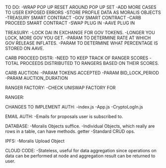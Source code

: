 TO DO:
    -WRAP POP UP RESET AROUND POP UP SET
    -ADD MORE CASES TO USER EXPOSED ERRORS
    -STORE PROFILE DATA AS MORALIS OBJECTS
    -TREASURY SMART CONTRACT
    -GOV SMART CONTRACT
    -CARB PROCEED SMART CONTRACT
    -SWAP PLUG IN
    -AAVE PLUG IN




TREASURY:
    -LOCK DAI IN EXCHANGE FOR GOV TOKENS.
    -LONGER YOU LOCK, MORE GOV YOU GET.
    -PARAM TO DETERMINE RATE AT WHICH GOV RELEASE INFLATES.
    -PARAM TO DETERMINE WHAT PERCENTAGE IS STORED ON AAVE.



CARB PROCEED DISTR:
    -NEED TO KEEP TRACK OF RANGER SCORES
    -TOTAL PROCEEDS DISTRIBUTED TO RANGERS BASED ON THEIR SCORES.


CARB AUCTION:
    -PARAM TOKENS ACCEPTED
    -PARAM BID_LOCK_PERIOD
    -PARAM AUCTION_DURATION





RANGER FACTORY:
    -CHECK UNISWAP FACTORY FOR




RANGER:










CHANGES TO IMPLEMENT AUTH:
    -index.js
    -App.js
    -CryptoLogIn.js


EMAIL AUTH:
    -Emails for proposals user is subscribed to.



DATABASE:
    -Moralis Objects suffice.
    -Individual Objects, which really are rows in a table, can have methods. getter 
    -Standard CRUD ops.



IPFS:
    -Moralis Upload Object



CLOUD CODE:
    -Stateless, useful for data aggregation since operations on data can be performed at node and aggregation
     result can be returned to user.

